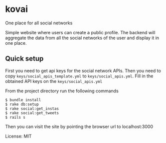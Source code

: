 kovai
=====

One place for all social networks


Simple website where users can create a public profile.
The backend will aggregate the data from all the social
networks of the user and display it in one place.

Quick setup
-----------
First you need to get api keys for the social network APIs.
Then you need to copy `keys/social_apis_template.yml` to `keys/social_apis.yml`.
Fill in the obtained API keys on the `keys/social_apis.yml`

From the project directory run the following commands

    $ bundle install
    $ rake db:setup
    $ rake social:get_instas
    $ rake social:get_tweets
    $ rails s

Then you can visit the site by pointing the browser url to localhost:3000

License: MIT